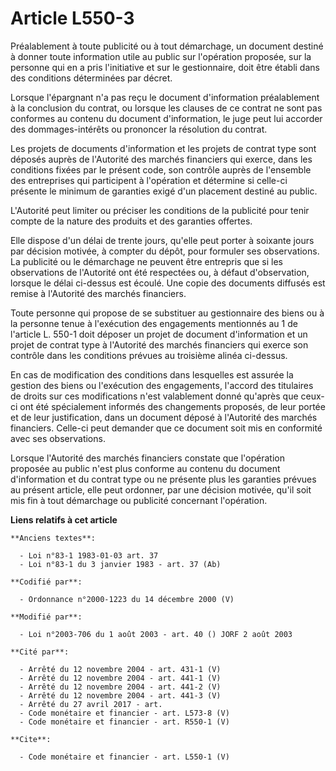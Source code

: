 # Article L550-3

Préalablement à toute publicité ou à tout démarchage, un document destiné à donner toute information utile au public sur
l'opération proposée, sur la personne qui en a pris l'initiative et sur le gestionnaire, doit être établi dans des conditions
déterminées par décret. 

Lorsque l'épargnant n'a pas reçu le document d'information préalablement à la conclusion du contrat, ou lorsque les clauses
de ce contrat ne sont pas conformes au contenu du document d'information, le juge peut lui accorder des dommages-intérêts ou
prononcer la résolution du contrat. 

Les projets de documents d'information et les projets de contrat type sont déposés auprès de l'Autorité des marchés
financiers qui exerce, dans les conditions fixées par le présent code, son contrôle auprès de l'ensemble des entreprises qui
participent à l'opération et détermine si celle-ci présente le minimum de garanties exigé d'un placement destiné au public. 

L'Autorité peut limiter ou préciser les conditions de la publicité pour tenir compte de la nature des produits et des
garanties offertes. 

Elle dispose d'un délai de trente jours, qu'elle peut porter à soixante jours par décision motivée, à compter du dépôt, pour
formuler ses observations. La publicité ou le démarchage ne peuvent être entrepris que si les observations de l'Autorité ont
été respectées ou, à défaut d'observation, lorsque le délai ci-dessus est écoulé. Une copie des documents diffusés est remise
à l'Autorité des marchés financiers. 

Toute personne qui propose de se substituer au gestionnaire des biens ou à la personne tenue à l'exécution des engagements
mentionnés au 1 de l'article L. 550-1 doit déposer un projet de document d'information et un projet de contrat type à
l'Autorité des marchés financiers qui exerce son contrôle dans les conditions prévues au troisième alinéa ci-dessus. 

En cas de modification des conditions dans lesquelles est assurée la gestion des biens ou l'exécution des engagements,
l'accord des titulaires de droits sur ces modifications n'est valablement donné qu'après que ceux-ci ont été spécialement
informés des changements proposés, de leur portée et de leur justification, dans un document déposé à l'Autorité des marchés
financiers. Celle-ci peut demander que ce document soit mis en conformité avec ses observations. 

Lorsque l'Autorité des marchés financiers constate que l'opération proposée au public n'est plus conforme au contenu du
document d'information et du contrat type ou ne présente plus les garanties prévues au présent article, elle peut ordonner,
par une décision motivée, qu'il soit mis fin à tout démarchage ou publicité concernant l'opération.

**Liens relatifs à cet article**

	**Anciens textes**:

	  - Loi n°83-1 1983-01-03 art. 37
	  - Loi n°83-1 du 3 janvier 1983 - art. 37 (Ab)

	**Codifié par**:

	  - Ordonnance n°2000-1223 du 14 décembre 2000 (V)

	**Modifié par**:

	  - Loi n°2003-706 du 1 août 2003 - art. 40 () JORF 2 août 2003

	**Cité par**:

	  - Arrêté du 12 novembre 2004 - art. 431-1 (V)
	  - Arrêté du 12 novembre 2004 - art. 441-1 (V)
	  - Arrêté du 12 novembre 2004 - art. 441-2 (V)
	  - Arrêté du 12 novembre 2004 - art. 441-3 (V)
	  - Arrêté du 27 avril 2017 - art.
	  - Code monétaire et financier - art. L573-8 (V)
	  - Code monétaire et financier - art. R550-1 (V)

	**Cite**:

	  - Code monétaire et financier - art. L550-1 (V)

